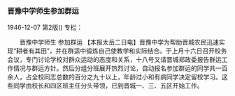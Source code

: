 ### 晋豫中学师生参加群运

1946-12-07
第2版()
专栏：

　　晋豫中学师生
    参加群运
    【本报太岳二日电】晋豫中学为帮助晋城农民迅速实现“耕者有其田”，并在群运中锻炼自己使教学和实际结合。于上月十六日召开校务会议，专门讨论学校对群众运动的态度和关系，十八号又请晋城郑政委报告群运工作情况与群运方针。然后分组分班展开热烈讨论，自动报名参加群运的同学共一百余人，占全校同志总数的百分之九十以上，年龄过小和有病同学决定留校学习。这些同学由校长和四区班主任分头带领，已到晋城一、三、五区开始工作。
